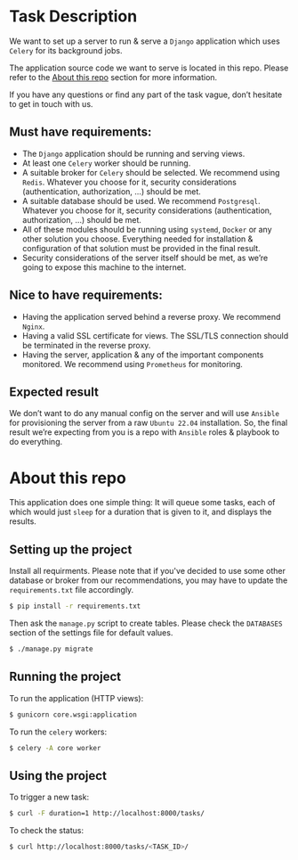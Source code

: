 # Task Description

We want to set up a server to run & serve a `Django` application which uses `Celery` for its
background jobs.

The application source code we want to serve is located in this repo. Please refer to the
[About this repo](#about-this-repo) section for more information.

If you have any questions or find any part of the task vague, don’t hesitate to get in touch with
us.

## Must have requirements:

- The `Django` application should be running and serving views.
- At least one `Celery` worker should be running.
- A suitable broker for `Celery` should be selected. We recommend using `Redis`. Whatever you
  choose for it, security considerations (authentication, authorization, …) should be met.
- A suitable database should be used. We recommend `Postgresql`. Whatever you choose for it,
  security considerations (authentication, authorization, …) should be met.
- All of these modules should be running using `systemd`, `Docker` or any other solution you choose.
  Everything needed for installation & configuration of that solution must be provided in the final
  result.
- Security considerations of the server itself should be met, as we’re going to expose this machine
  to the internet.

## Nice to have requirements:

- Having the application served behind a reverse proxy. We recommend `Nginx`.
- Having a valid SSL certificate for views. The SSL/TLS connection should be terminated in the
  reverse proxy.
- Having the server, application & any of the important components monitored. We recommend using
  `Prometheus` for monitoring.

## Expected result

We don’t want to do any manual config on the server and will use `Ansible` for provisioning the
server from a raw `Ubuntu 22.04` installation. So, the final result we’re expecting from you is a
repo with `Ansible` roles & playbook to do everything.

# About this repo

This application does one simple thing: It will queue some tasks, each of which would just `sleep`
for a duration that is given to it, and displays the results.

## Setting up the project

Install all requirments. Please note that if you've decided to use some other database or broker
from our recommendations, you may have to update the `requirements.txt` file accordingly.

```sh
$ pip install -r requirements.txt
```

Then ask the `manage.py` script to create tables. Please check the `DATABASES` section of the
settings file for default values.

```sh
$ ./manage.py migrate
```

## Running the project

To run the application (HTTP views):

```sh
$ gunicorn core.wsgi:application
```

To run the `celery` workers:

```sh
$ celery -A core worker
```

## Using the project

To trigger a new task:

```sh
$ curl -F duration=1 http://localhost:8000/tasks/
```

To check the status:

```sh
$ curl http://localhost:8000/tasks/<TASK_ID>/
```
